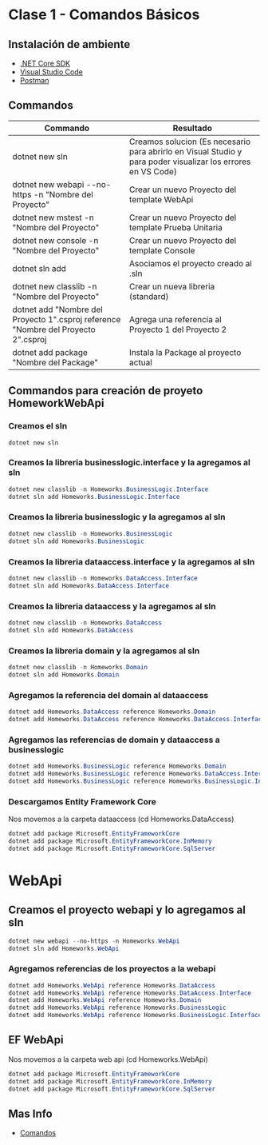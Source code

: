 # Clase 1 - Comandos Básicos

## Instalación de ambiente

* [.NET Core SDK](https://dotnet.microsoft.com/download)
* [Visual Studio Code](https://code.visualstudio.com/Download)
* [Postman](https://www.getpostman.com/apps)

## Commandos
Commando | Resultado
------------ | -------------
dotnet new sln| Creamos solucion (Es necesario para abrirlo en Visual Studio y para poder visualizar los errores en VS Code)
dotnet new webapi --no-https -n "Nombre del Proyecto"| Crear un nuevo Proyecto del template WebApi
dotnet new mstest -n "Nombre del Proyecto"| Crear un nuevo Proyecto del template Prueba Unitaria
dotnet new console -n "Nombre del Proyecto"| Crear un nuevo Proyecto del template Console
dotnet sln add | Asociamos el proyecto creado al .sln
dotnet new classlib -n "Nombre del Proyecto"| Crear un nueva libreria (standard)
dotnet add "Nombre del Proyecto 1".csproj reference "Nombre del Proyecto 2".csproj| Agrega una referencia al Proyecto 1 del Proyecto 2
dotnet add package "Nombre del Package" | Instala la Package al proyecto actual

## Commandos para creación de proyeto HomeworkWebApi

### Creamos el sln

```
dotnet new sln
```

### Creamos la libreria businesslogic.interface y la agregamos al sln

```PowerShell
dotnet new classlib -n Homeworks.BusinessLogic.Interface
dotnet sln add Homeworks.BusinessLogic.Interface
```

### Creamos la libreria businesslogic y la agregamos al sln

```PowerShell
dotnet new classlib -n Homeworks.BusinessLogic
dotnet sln add Homeworks.BusinessLogic
```

### Creamos la libreria dataaccess.interface y la agregamos al sln

```PowerShell
dotnet new classlib -n Homeworks.DataAccess.Interface
dotnet sln add Homeworks.DataAccess.Interface
```

### Creamos la libreria dataaccess y la agregamos al sln

```PowerShell
dotnet new classlib -n Homeworks.DataAccess
dotnet sln add Homeworks.DataAccess
```

### Creamos la libreria domain y la agregamos al sln

```PowerShell
dotnet new classlib -n Homeworks.Domain
dotnet sln add Homeworks.Domain
```

### Agregamos la referencia del domain al dataaccess

```PowerShell
dotnet add Homeworks.DataAccess reference Homeworks.Domain
dotnet add Homeworks.DataAccess reference Homeworks.DataAccess.Interface
```

### Agregamos las referencias de domain y dataaccess a businesslogic

```PowerShell
dotnet add Homeworks.BusinessLogic reference Homeworks.Domain
dotnet add Homeworks.BusinessLogic reference Homeworks.DataAccess.Interface
dotnet add Homeworks.BusinessLogic reference Homeworks.BusinessLogic.Interface
```

### Descargamos Entity Framework Core

Nos movemos a la carpeta dataaccess (cd Homeworks.DataAccess)

```PowerShell
dotnet add package Microsoft.EntityFrameworkCore
dotnet add package Microsoft.EntityFrameworkCore.InMemory
dotnet add package Microsoft.EntityFrameworkCore.SqlServer
```

# WebApi

## Creamos el proyecto webapi y lo agregamos al sln

```PowerShell
dotnet new webapi --no-https -n Homeworks.WebApi
dotnet sln add Homeworks.WebApi
```

### Agregamos referencias de los proyectos a la webapi

```PowerShell
dotnet add Homeworks.WebApi reference Homeworks.DataAccess
dotnet add Homeworks.WebApi reference Homeworks.DataAccess.Interface
dotnet add Homeworks.WebApi reference Homeworks.Domain
dotnet add Homeworks.WebApi reference Homeworks.BusinessLogic
dotnet add Homeworks.WebApi reference Homeworks.BusinessLogic.Interface
```

## EF WebApi

Nos movemos a la carpeta web api (cd Homeworks.WebApi)

```PowerShell
dotnet add package Microsoft.EntityFrameworkCore
dotnet add package Microsoft.EntityFrameworkCore.InMemory
dotnet add package Microsoft.EntityFrameworkCore.SqlServer
```

## Mas Info

* [Comandos](https://docs.microsoft.com/es-es/dotnet/core/tools/dotnet?tabs=netcore21)
